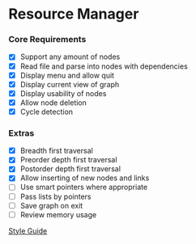 # Resource Manager
### Core Requirements
- [x] Support any amount of nodes
- [x] Read file and parse into nodes with dependencies
- [x] Display menu and allow quit
- [x] Display current view of graph
- [x] Display usability of nodes
- [x] Allow node deletion
- [x] Cycle detection

### Extras
- [x] Breadth first traversal
- [x] Preorder depth first traversal
- [x] Postorder depth first traversal
- [x] Allow inserting of new nodes and links
- [ ] Use smart pointers where appropriate
- [ ] Pass lists by pointers
- [ ] Save graph on exit
- [ ] Review memory usage

[Style Guide](https://google.github.io/styleguide/cppguide.html)
